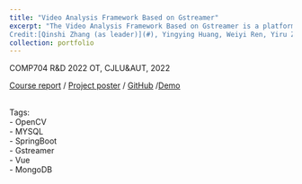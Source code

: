 ```yaml
---
title: "Video Analysis Framework Based on Gstreamer"
excerpt: "The Video Analysis Framework Based on Gstreamer is a platform capable of automatically identifying people and objects in RTSP video streams. It significantly reduces the workload of surveillance staff and enhances traditional video surveillance systems by offering early warnings of abnormal events, thus preventing potential damage.<br><br>
Credit:[Qinshi Zhang (as leader)](#), Yingying Huang, Weiyi Ren, Yiru Zhu, Shimei Meng."
collection: portfolio
---
```


 COMP704 R&D 2022 OT, CJLU&AUT, 2022  <br>

  [Course report](https://drive.google.com/file/d/1CfMyn3eZBBWowjYs9DjviqZxheoKe7fM/view?usp=sharing) 
  / [Project poster](figs/publications/poster.jpg) / [GitHub](https://github.com/Carolzhangzz/Viedo-analysis-based-on-Gstreamer) /[Demo](https://drive.google.com/file/d/1O-6ghjR7rW2qSQ2WA35l5QUtQN_dQb3u/view) <br> <br>
  
  Tags:<br>
    - OpenCV<br>
    - MYSQL<br>
    - SpringBoot<br>
    - Gstreamer<br>
    - Vue<br>
    - MongoDB<br>